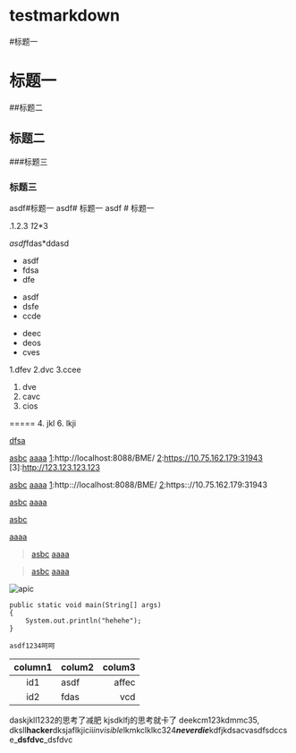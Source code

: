 # testmarkdown

#标题一
# 标题一
##标题二
## 标题二
###标题三
### 标题三
asdf#标题一
asdf# 标题一
asdf # 标题一

.1.2.3
*1*2*3

*asdf*fdas*ddasd

* asdf
* fdsa
* dfe

- asdf
- dsfe
- ccde

+ deec
+ deos
+ cves

1.dfev
2.dvc
3.ccee

1. dve
2. cavc
3. cios

=====
4. jkl 
6. lkji

[dfsa](http://localhost:8088/BME/)

[asbc][1]
[aaaa][2]
[1]:http://localhost:8088/BME/
[2]:https://10.75.162.179:31943
[3]:http://123.123.123.123

[asbc][1]
[aaaa][2]
[1]:http:://localhost:8088/BME/
[2]:https:://10.75.162.179:31943

[asbc][1]
[aaaa][2]

[1]:http:://localhost:8088/BME/
[2]:https:://10.75.162.179:31943

[asbc][1]

[aaaa][2]

[1]: http://localhost:8088/BME/
[2]: https://10.75.162.179:31943

> [asbc][1]
> [aaaa][2]

[1]: http://localhost:8088/BME/
[2]: https://10.75.162.179:31943

> [asbc][1]
> [aaaa][2]

[1]: http:://localhost:8088/BME/
[2]: https:://10.75.162.179:31943

![apic](http://g.hiphotos.baidu.com/baike/w%3D268%3Bg%3D0/sign=7db961ccffdcd100cd9cff274ab0202d/6a600c338744ebf85c32affedef9d72a6159a7b4.jpg)

    public static void main(String[] args)
    {
        System.out.println("hehehe");
    }

`asdf1234呵呵`

|column1|colum2|colum3|
|:----:|----|---:|
|id1|asdf|affec|
|id2|fdas|vcd|


daskjkll1232的思考了减肥 kjsdklfj的思考就卡了 deekcm123kdmmc35, dksll**hacker**dksjaflkjicii*invisible*lkmkclklkc324***neverdie***kdfjkdsacvasdfsdccse_**dsfdvc**_dsfdvc
